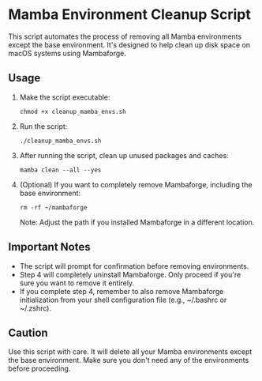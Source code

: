 # Mamba Environment Cleanup Script

This script automates the process of removing all Mamba environments except the base environment. It's designed to help clean up disk space on macOS systems using Mambaforge.

## Usage

1. Make the script executable:
   ```
   chmod +x cleanup_mamba_envs.sh
   ```

2. Run the script:
   ```
   ./cleanup_mamba_envs.sh
   ```

3. After running the script, clean up unused packages and caches:
   ```
   mamba clean --all --yes
   ```

4. (Optional) If you want to completely remove Mambaforge, including the base environment:
   ```
   rm -rf ~/mambaforge
   ```
   Note: Adjust the path if you installed Mambaforge in a different location.

## Important Notes

- The script will prompt for confirmation before removing environments.
- Step 4 will completely uninstall Mambaforge. Only proceed if you're sure you want to remove it entirely.
- If you complete step 4, remember to also remove Mambaforge initialization from your shell configuration file (e.g., ~/.bashrc or ~/.zshrc).

## Caution

Use this script with care. It will delete all your Mamba environments except the base environment. Make sure you don't need any of the environments before proceeding.
